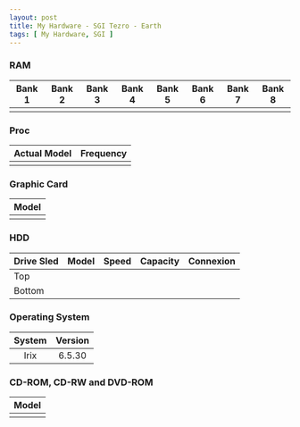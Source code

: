 ```yaml
---
layout: post
title: My Hardware - SGI Tezro - Earth
tags: [ My Hardware, SGI ]
---
```

### RAM

|   Bank 1   |   Bank 2   |   Bank 3   |   Bank 4   |   Bank 5   |   Bank 6   |   Bank 7   |   Bank 8   |
|:----------:|:----------:|:----------:|:----------:|:----------:|:----------:|:----------:|:----------:|
|            |            |            |            |            |            |            |            |

### Proc

|   Actual Model   |   Frequency   |
|:-----------------|:--------------|
|                  |               |

### Graphic Card

|   Model     |
|:------------|
|             |

### HDD

|  Drive Sled  |   Model           |   Speed           |   Capacity        |   Connexion       |
|:-------------|:------------------|:------------------|:------------------|:------------------|
|   Top        |                   |                   |                   |                   |
|   Bottom     |                   |                   |                   |                   |

### Operating System

|   System   |   Version   |
|:----------:|:-----------:|
|   Irix     |   6.5.30    |

### CD-ROM, CD-RW and DVD-ROM

|   Model              |
|:---------------------|
|                      |
